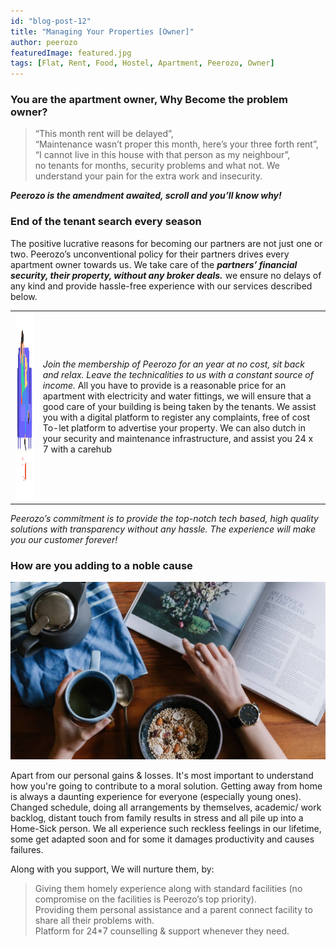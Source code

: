 ```yaml
---
id: "blog-post-12"
title: "Managing Your Properties [Owner]"
author: peerozo
featuredImage: featured.jpg
tags: [Flat, Rent, Food, Hostel, Apartment, Peerozo, Owner]
---
```



### You are the apartment owner, Why Become the problem owner?
> “This month rent will be delayed”,<br/>
> “Maintenance wasn’t proper this month, here’s your three forth rent”,<br/>
> “I cannot live in this house with that person as my neighbour”,<br/>
> no tenants for months, security problems and what not. We understand your pain for the extra work and insecurity.<br/>

***Peerozo is the amendment awaited, scroll and you’ll know why!***

### End of the tenant search every season
The positive lucrative reasons for becoming our partners are not just one or two. Peerozo’s unconventional policy for their partners drives every apartment owner towards us. We take care of the ***partners’ financial security, their property, without any broker deals.*** we ensure no delays of any kind and provide hassle-free experience with our services described below.


| | |
|:------:|:------|
|<img src = "https://raw.githubusercontent.com/peerozo/assets/master/Blogs/Images/Image%20-%2002.png" width="300" height="300" />  |  *Join the membership of Peerozo for an year at no cost, sit back and relax. Leave the technicalities to us with a constant source of income.* All you have to provide is a reasonable price for an apartment with electricity and water fittings, we will ensure that a good care of your building is being taken by the tenants. We assist you with a digital platform to register any complaints, free of cost To-let platform to advertise your property. We can also dutch in your security and maintenance infrastructure, and assist you 24 x 7 with a carehub|


*Peerozo’s commitment is to provide the top-notch tech based, high quality solutions with transparency without any hassle. The experience will make you our customer forever!*

### How are you adding to a noble cause

<img src = "https://raw.githubusercontent.com/peerozo/assets/master/Blogs/Images/Image%20-%2001.jpg" width="900"/>

Apart from our personal gains & losses. It's most important to understand how you're going to contribute to a moral solution. Getting away from home is always a daunting experience for everyone (especially young ones). Changed schedule,  doing all arrangements by themselves, academic/ work backlog, distant touch from family results in stress and all pile up into a Home-Sick person. We all experience such reckless feelings in our lifetime, some get adapted soon and for some it damages productivity and causes failures.

Along with you support, We will nurture them, by:
> Giving them homely experience along with standard facilities (no compromise on the facilities is Peerozo’s top priority).<br/>
> Providing them personal assistance and a parent connect facility to share all their problems with. <br/>
> Platform for 24*7 counselling  & support whenever they need.<br/>


